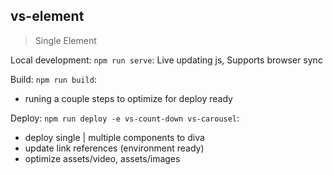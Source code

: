 ## vs-element
> Single Element 

Local development:
`npm run serve`: Live updating js, Supports browser sync

Build:
`npm run build`: 
  - runing a couple steps to optimize for deploy ready 

Deploy:
`npm run deploy -e vs-count-down vs-carousel`: 
  - deploy single | multiple components to diva
  - update link references (environment ready)
  - optimize assets/video, assets/images 
  